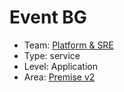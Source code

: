 # Event BG
* Team: [Platform & SRE](../teams/platform.md)
* Type: service
* Level: Application
* Area: [Premise v2](../areas/v2.png)
